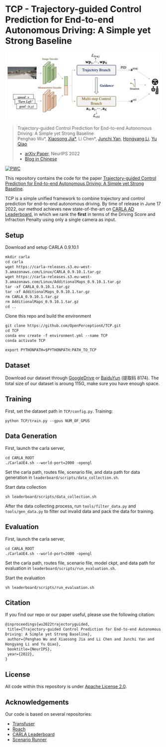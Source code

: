 # TCP - Trajectory-guided Control Prediction for End-to-end Autonomous Driving: A Simple yet Strong Baseline

![teaser](assets/teaser_.png)

> Trajectory-guided Control Prediction for End-to-end Autonomous Driving: A Simple yet Strong Baseline  
> Penghao Wu*, [Xiaosong Jia*](https://jiaxiaosong1002.github.io/), Li Chen*, [Junchi Yan](https://thinklab.sjtu.edu.cn/), [Hongyang Li](https://lihongyang.info/), [Yu Qiao](http://mmlab.siat.ac.cn/yuqiao/)    
>  - [arXiv Paper](https://arxiv.org/abs/2206.08129), NeurIPS 2022
>  - [Blog in Chinese](https://zhuanlan.zhihu.com/p/532665469)

	
[![PWC](https://img.shields.io/endpoint.svg?url=https://paperswithcode.com/badge/trajectory-guided-control-prediction-for-end/autonomous-driving-on-carla-leaderboard)](https://paperswithcode.com/sota/autonomous-driving-on-carla-leaderboard?p=trajectory-guided-control-prediction-for-end)

This repository contains the code for the paper [Trajectory-guided Control Prediction for End-to-end Autonomous Driving: A Simple yet Strong Baseline](https://arxiv.org/abs/2206.08129).


TCP is a simple unified framework to combine trajectory and control prediction for end-to-end autonomous driving.  By time of release in June 17 2022, our method achieves new state-of-the-art on [CARLA AD Leaderboard](https://leaderboard.carla.org/leaderboard/), in which we rank the **first** in terms of the Driving Score and Infraction Penalty using only a single camera as input. 


## Setup
Download and setup CARLA 0.9.10.1
```
mkdir carla
cd carla
wget https://carla-releases.s3.eu-west-3.amazonaws.com/Linux/CARLA_0.9.10.1.tar.gz
wget https://carla-releases.s3.eu-west-3.amazonaws.com/Linux/AdditionalMaps_0.9.10.1.tar.gz
tar -xf CARLA_0.9.10.1.tar.gz
tar -xf AdditionalMaps_0.9.10.1.tar.gz
rm CARLA_0.9.10.1.tar.gz
rm AdditionalMaps_0.9.10.1.tar.gz
cd ..
```

Clone this repo and build the environment

```
git clone https://github.com/OpenPerceptionX/TCP.git
cd TCP
conda env create -f environment.yml --name TCP
conda activate TCP
```

```
export PYTHONPATH=$PYTHONPATH:PATH_TO_TCP
```

## Dataset

Download our dataset through [GoogleDrive](https://drive.google.com/file/d/1HZxlSZ_wUVWkNTWMXXcSQxtYdT7GogSm/view?usp=sharing) or [BaiduYun](https://pan.baidu.com/s/11xBZwAWQ3WxQXecuuPoexQ) (提取码 8174). The total size of our dataset is aroung 115G, make sure you have enough space.

## Training
First, set the dataset path in ``TCP/config.py``.
Training:
```
python TCP/train.py --gpus NUM_OF_GPUS
```

## Data Generation
First, launch the carla server,
```
cd CARLA_ROOT
./CarlaUE4.sh --world-port=2000 -opengl
```
Set the carla path, routes file, scenario file, and data path for data generation in ``leaderboard/scripts/data_collection.sh``.

Start data collection

```
sh leaderboard/scripts/data_collection.sh
```
After the data collecting process, run `tools/filter_data.py` and `tools/gen_data.py` to filter out invalid data and pack the data for training.

## Evaluation
First, launch the carla server,
```
cd CARLA_ROOT
./CarlaUE4.sh --world-port=2000 -opengl
```
Set the carla path, routes file, scenario file, model ckpt, and data path for evaluation in ``leaderboard/scripts/run_evaluation.sh``.

Start the evaluation

```
sh leaderboard/scripts/run_evaluation.sh
```

## Citation

If you find our repo or our paper useful, please use the following citation:

```
@inproceedings{wu2022trajectoryguided,
 title={Trajectory-guided Control Prediction for End-to-end Autonomous Driving: A Simple yet Strong Baseline}, 
 author={Penghao Wu and Xiaosong Jia and Li Chen and Junchi Yan and Hongyang Li and Yu Qiao},
 booktitle={NeurIPS},
 year={2022},
}
```

## License
All code within this repository is under [Apache License 2.0](https://www.apache.org/licenses/LICENSE-2.0).

## Acknowledgements

Our code is based on several repositories:
- [Transfuser](https://github.com/autonomousvision/transfuser)
- [Roach](https://github.com/zhejz/carla-roach)
- [CARLA Leaderboard](https://github.com/carla-simulator/leaderboard)
- [Scenario Runner](https://github.com/carla-simulator/scenario_runner)

